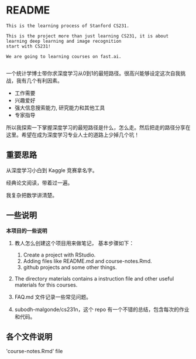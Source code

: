 # README


```
This is the learning process of Stanford CS231.

This is the project more than just learning CS231, it is about learning deep learning and image recognition
start with CS231!

We are going to learning courses on fast.ai.


```

一个统计学博士带你求深度学习从0到1的最短路径。很高兴能够设定这次自我挑战，我有几个有利因素。

- 工作需要
- 兴趣爱好
- 强大信息搜索能力, 研究能力和其他工具
- 专家指导

所以我探索一下掌握深度学习的最短路径是什么，怎么走。然后把走的路径分享在这里。希望在成为深度学习专业人士的道路上少掉几个坑！

## 重要思路

从深度学习小白到 Kaggle 竞赛拿名字。

经典论文阅读，带着过一遍。

我复杂把数学讲清楚。


## 一些说明


**本项目的一些说明**

1. 教人怎么创建这个项目用来做笔记， 基本步骤如下：
    1. Create a project with RStudio.
    2. Adding files like README.md and course-notes.Rmd.
    3. github projects and some other things. 
    
2. The directory materials contains a instruction file and other useful materials for this courses.

3. FAQ.md 文件记录一些常见问题。
4. subodh-malgonde/cs231n，这个 repo 有一个不错的总结，包含每次的作业和代码。


## 各个文件说明

'course-notes.Rmd' file 